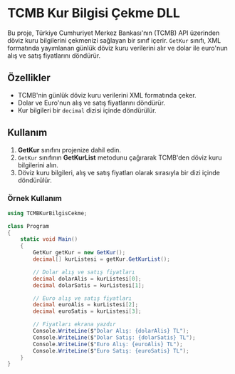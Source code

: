 # TCMB Kur Bilgisi Çekme DLL

Bu proje, Türkiye Cumhuriyet Merkez Bankası'nın (TCMB) API üzerinden döviz kuru bilgilerini çekmenizi sağlayan bir sınıf içerir. `GetKur` sınıfı, XML formatında yayımlanan günlük döviz kuru verilerini alır ve dolar ile euro'nun alış ve satış fiyatlarını döndürür.

## Özellikler

- TCMB'nin günlük döviz kuru verilerini XML formatında çeker.
- Dolar ve Euro'nun alış ve satış fiyatlarını döndürür.
- Kur bilgileri bir `decimal` dizisi içinde döndürülür.

## Kullanım

1. **GetKur** sınıfını projenize dahil edin.
2. `GetKur` sınıfının **GetKurList** metodunu çağırarak TCMB'den döviz kuru bilgilerini alın.
3. Döviz kuru bilgileri, alış ve satış fiyatları olarak sırasıyla bir dizi içinde döndürülür.

### Örnek Kullanım

```csharp
using TCMBKurBilgisCekme;

class Program
{
    static void Main()
    {
        GetKur getKur = new GetKur();
        decimal[] kurListesi = getKur.GetKurList();

        // Dolar alış ve satış fiyatları
        decimal dolarAlis = kurListesi[0];
        decimal dolarSatis = kurListesi[1];

        // Euro alış ve satış fiyatları
        decimal euroAlis = kurListesi[2];
        decimal euroSatis = kurListesi[3];

        // Fiyatları ekrana yazdır
        Console.WriteLine($"Dolar Alış: {dolarAlis} TL");
        Console.WriteLine($"Dolar Satış: {dolarSatis} TL");
        Console.WriteLine($"Euro Alış: {euroAlis} TL");
        Console.WriteLine($"Euro Satış: {euroSatis} TL");
    }
}
